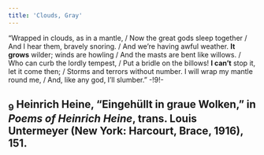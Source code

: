 ```yaml
---
title: 'Clouds, Gray'
---
```


“Wrapped in clouds, as in a mantle, / Now the great gods sleep together / And I hear them, bravely snoring. / And we’re having awful weather. **It grows** wilder; winds are howling / And the masts are bent like willows. / Who can curb the lordly tempest, / Put a bridle on the billows! **I can’t** stop it, let it come then; / Storms and terrors without number. I will wrap my mantle round me, / And, like any god, I’ll slumber.” -!9!-

## <sub class="subscript">**9**</sub> Heinrich Heine, “Eingehüllt in graue Wolken,” in _Poems of Heinrich Heine_, trans. Louis Untermeyer (New York: Harcourt, Brace, 1916), 151.
